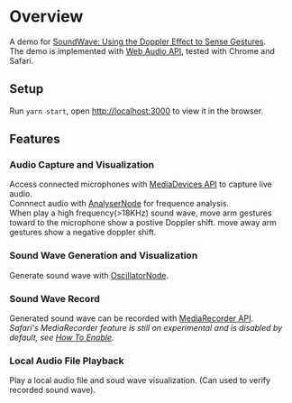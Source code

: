 # Overview

A demo for [SoundWave: Using the Doppler Effect to Sense Gestures](https://www.microsoft.com/en-us/research/wp-content/uploads/2016/11/GuptaSoundWaveCHI2012.pdf). </br>
The demo is implemented with [Web Audio API](https://developer.mozilla.org/en-US/docs/Web/API/Web_Audio_API), tested with Chrome and Safari. </br>

## Setup

Run `yarn start`, open [http://localhost:3000](http://localhost:3000) to view it in the browser.

## Features

### Audio Capture and Visualization

Access connected microphones with [MediaDevices API](https://developer.mozilla.org/en-US/docs/Web/API/MediaDevices) to capture live audio.</br>
Connnect audio with [AnalyserNode](https://developer.mozilla.org/en-US/docs/Web/API/AnalyserNode) for frequence analysis.</br>
When play a high frequency(>18KHz) sound wave, move arm gestures toward to the microphone show a postive Doppler shift. move away arm gestures show a negative doppler shift.</br>

### Sound Wave Generation and Visualization

Generate sound wave with [OscillatorNode](https://developer.mozilla.org/en-US/docs/Web/API/OscillatorNode).

### Sound Wave Record

Generated sound wave can be recorded with [MediaRecorder API](https://developer.mozilla.org/en-US/docs/Web/API/MediaRecorder). </br>
*Safari's MediaRecorder feature is still on experimental and is disabled by default, see [How To Enable](https://www.educative.io/edpresso/how-to-enable-the-mediarecorder-api-for-safari).*

### Local Audio File Playback

Play a local audio file and soud wave visualization. (Can used to verify recorded sound wave).
